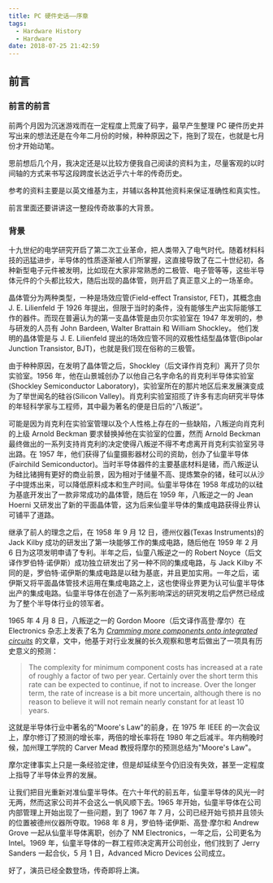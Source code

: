 ```yaml
---
title: PC 硬件史话——序章
tags:
  - Hardware History
  - Hardware
date: 2018-07-25 21:42:59
---
```



## 前言

### 前言的前言

前两个月因为沉迷游戏而在一定程度上荒废了码字，最早产生整理 PC 硬件历史并写出来的想法还是在今年二月份的时候，种种原因之下，拖到了现在，也就是七月份才开始动笔。

思前想后几个月，我决定还是以比较方便我自己阅读的资料为主，尽量客观的以时间轴的方式来书写这段跨度长达近乎六十年的传奇历史。

参考的资料主要是以英文维基为主，并辅以各种其他资料来保证准确性和真实性。

前言里面还要讲讲这一整段传奇故事的大背景。

### 背景

十九世纪的电学研究开启了第二次工业革命，把人类带入了电气时代。随着材料科技的迅猛进步，半导体的性质逐渐被人们所掌握，这直接导致了在二十世纪初，各种新型电子元件被发明，比如现在大家非常熟悉的二极管、电子管等等，这些半导体元件的个头都比较大，随后出现的晶体管，则开启了真正意义上的一场革命。

晶体管分为两种类型，一种是场效应管(Field-effect Transistor, FET)，其概念由 J. E. Lilienfeld 于 1926 年提出，但限于当时的条件，没有能够生产出实际能够工作的器件。而现在普遍认为的第一支晶体管是由贝尔实验室在 1947 年发明的，参与研发的人员有 John Bardeen, Walter Brattain 和 William Shockley。 他们发明的晶体管是与 J. E. Lilienfeld 提出的场效应管不同的双极性结型晶体管(Bipolar Junction Transistor, BJT)，也就是我们现在俗称的三极管。

由于种种原因，在发明了晶体管之后，Shockley（后文译作肖克利）离开了贝尔实验室。1956 年，他在山景城创办了以他自己名字命名的肖克利半导体实验室(Shockley Semiconductor Laboratory)，实验室所在的那片地区后来发展演变成为了举世闻名的硅谷(Silicon Valley)。肖克利实验室招揽了许多有志向研究半导体的年轻科学家与工程师，其中最为著名的便是日后的“八叛逆”。

可能是因为肖克利在实验室管理以及个人性格上存在的一些缺陷，八叛逆向肖克利的上级 Arnold Beckman 要求替换掉他在实验室的位置，然而 Arnold Beckman 最终做出的一系列支持肖克利的决定使得八叛逆不得不考虑离开肖克利实验室另寻出路。在 1957 年，他们获得了仙童摄影器材公司的资助，创办了仙童半导体(Fairchild Semiconductor)。当时半导体器件的主要基底材料是锗，而八叛逆认为硅比锗拥有更好的商业前景，因为相对于储量不高、提炼繁杂的锗，硅可以从沙子中提炼出来，可以降低原料成本和生产时间。仙童半导体在 1958 年成功的以硅为基底开发出了一款非常成功的晶体管，随后在 1959 年，八叛逆之一的 Jean Hoerni 又研发出了新的平面晶体管，这为后来仙童半导体的集成电路获得业界认可铺平了道路。

继承了前人的理念之后，在 1958 年 9 月 12 日，德州仪器(Texas Instruments)的 Jack Kilby 成功的研发出了第一块能够工作的集成电路，随后他在 1959 年 2 月 6 日为这项发明申请了专利。半年之后，仙童八叛逆之一的 Robert Noyce（后文译作罗伯特·诺伊斯）成功独立研发出了另一种不同的集成电路，与 Jack Kilby 不同的是，罗伯特·诺伊斯的集成电路是以硅为基底，并且更加实用。一年之后，诺伊斯又将平面晶体管技术运用在集成电路之上，这也使得业界更为认可仙童半导体出产的集成电路。仙童半导体在创造了一系列影响深远的研究发明之后俨然已经成为了整个半导体行业的领军者。

1965 年 4 月 8 日，八叛逆之一的 Gordon Moore（后文译作高登·摩尔）在 Electronics 杂志上发表了名为 [*Cramming more components onto integrated circuits*](http://hasler.ece.gatech.edu/Published_papers/Technology_overview/gordon_moore_1965_article.pdf) 的文章，文中，他基于对行业发展的长久观察和思考后做出了一项具有历史意义的预测：

> The complexity for minimum component costs has increased at a rate of roughly a factor of two per year. Certainly over the short term this rate can be expected to continue, if not to increase. Over the longer term, the rate of increase is a bit more uncertain, although there is no reason to believe it will not remain nearly constant for at least 10 years. 

这就是半导体行业中著名的"Moore's Law"的前身，在 1975 年 IEEE 的一次会议上，摩尔修订了预测的增长率，两倍的增长率将在 1980 年之后减半。年内稍晚时候，加州理工学院的 Carver Mead 教授将摩尔的预测总结为"Moore's Law"。

摩尔定律事实上只是一条经验定律，但是却延续至今仍旧没有失效，甚至一定程度上指导了半导体业界的发展。

让我们把目光重新对准仙童半导体。在六十年代的前五年，仙童半导体的风光一时无两，然而这家公司并不会这么一帆风顺下去。1965 年开始，仙童半导体在公司内部管理上开始出现了一些问题，到了 1967 年 7 月，公司已经开始亏损并且领头的位置被德州仪器所夺取。1968 年 8 月，罗伯特·诺伊斯、高登·摩尔和 Andrew Grove 一起从仙童半导体离职，创办了 NM Electronics，一年之后，公司更名为 Intel。1969 年，仙童半导体的一群工程师决定离开公司创业，他们找到了 Jerry Sanders 一起合伙，5 月 1 日，Advanced Micro Devices 公司成立。

好了，演员已经全数登场，传奇即将上演。